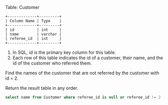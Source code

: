 Table: Customer

```text
+-------------+---------+
| Column Name | Type    |
+-------------+---------+
| id          | int     |
| name        | varchar |
| referee_id  | int     |
+-------------+---------+
```

1. In SQL, id is the primary key column for this table.
2. Each row of this table indicates the id of a customer, their name, and the id of the customer who referred them.
 

Find the names of the customer that are not referred by the customer with id = 2.

Return the result table in any order.

```sql
select name from Customer where referee_id is null or referee_id != 2
```